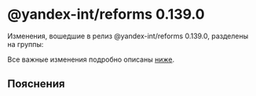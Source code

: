 # @yandex-int/reforms 0.139.0

<!-- ЧЕЛОВЕЧЕСКОЕ ВСТУПЛЕНИЕ -->

Изменения, вошедшие в релиз @yandex-int/reforms 0.139.0, разделены на группы:

Все важные изменения подробно описаны [ниже](#Пояснения).

## Пояснения

